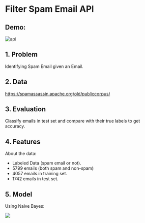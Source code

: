 # Filter Spam Email API
## Demo: 
![api](https://user-images.githubusercontent.com/35555098/81286013-9c46e580-908a-11ea-9beb-0482d0de0a01.png)
## 1. Problem

Identifying Spam Email given an Email.


## 2. Data

https://spamassassin.apache.org/old/publiccorpus/

## 3. Evaluation

Classify emails in test set and compare with their true labels to get accuracy.

## 4. Features

About the data:
- Labeled Data (spam email or not).
- 5799 emails (both spam and non-spam)
- 4057 emails in training set.
- 1742 emails in test set.

## 5. Model
Using Naive Bayes:

<img src="https://render.githubusercontent.com/render/math?math=P(Spam \, | \, X) = \frac{P(X \, | \, Spam) \, P(Spam)} {P(X)}">
